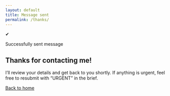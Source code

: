 ```yaml
---
layout: default
title: Message sent
permalink: /thanks/
---
```


<section class="min-h-[60vh] flex items-center justify-center">
  <div class="max-w-xl rounded-xl border border-white/10 bg-white/5 p-8 text-center">
    <div class="mb-3 flex justify-center">
      <span class="inline-flex h-12 w-12 items-center justify-center rounded-full bg-emerald-500/15 text-emerald-400 text-2xl">&#10004;</span>
    </div>
    <p class="text-sm font-medium tracking-wide text-emerald-400">Successfully sent message</p>
    <h1 class="mt-1 text-4xl font-extrabold tracking-tight text-white">Thanks for contacting me!</h1>
    <p class="mt-3 text-slate-300">I’ll review your details and get back to you shortly. If anything is urgent, feel free to resubmit with “URGENT” in the brief.</p>
    <div class="mt-6">
      <a href="{{ '/' | relative_url }}" class="inline-flex h-10 items-center justify-center rounded-md bg-cyan-500/90 px-5 text-sm font-semibold text-black hover:bg-cyan-400">Back to home</a>
    </div>
  </div>
  </section>
